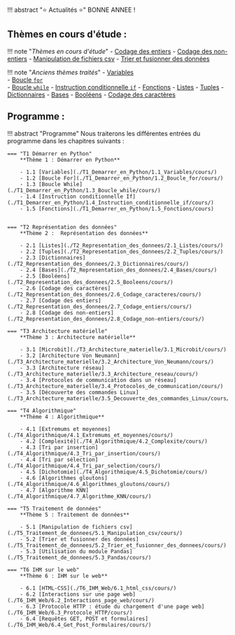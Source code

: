 
!!! abstract ":star: Actualités :star:"
	BONNE ANNEE ! 



## Thèmes en cours d'étude :
!!! note "*Thèmes en cours d'étude*"
	- [Codage des entiers](./T2_Representation_des_donnees/2.7_Codage_entiers/cours/)
	- [Codage des non-entiers](./T2_Representation_des_donnees/2.8_Codage_non-entiers/cours/)
	- [Manipulation de fichiers csv](./T5_Traitement_de_donnees/5.1_Manipulation_csv/cours/)
    - [Trier et fusionner des données](./T5_Traitement_de_donnees/5.2_Trier_et_fusionner_des_donnees/cours/)



!!! note "*Anciens thèmes traités*"
	- [Variables](T1_Demarrer_en_Python/1.1_Variables/cours/)  
	- [Boucle ```for```](T1_Demarrer_en_Python/1.2_Boucle_for/cours/)  
	- [Boucle ```while```](T1_Demarrer_en_Python/1.3_Boucle_while/cours/)
	- [Instruction conditionnelle ```if```](T1_Demarrer_en_Python/1.4_Instruction_conditionnelle_if/cours/) 
	- [Fonctions](T1_Demarrer_en_Python/1.5_Fonctions/cours/)
	- [Listes](T2_Representation_des_donnees/2.1_Listes/cours/)
	- [Tuples](T2_Representation_des_donnees/2.2_Tuples/cours/)
	- [Dictionnaires](./T2_Representation_des_donnees/2.3_Dictionnaires/cours/)
	- [Bases](./T2_Representation_des_donnees/2.4_Bases/cours/)
	- [Booléens](./T2_Representation_des_donnees/2.5_Booleens/cours/)
	- [Codage des caractères](./T2_Representation_des_donnees/2.6_Codage_caracteres/cours/)


## Programme :
!!! abstract "Programme"
    Nous traiterons les différentes entrées du programme dans les chapitres suivants :


    === "T1 Démarrer en Python"
        **Thème 1 : Démarrer en Python**

        - 1.1 [Variables](./T1_Demarrer_en_Python/1.1_Variables/cours/)
        - 1.2 [Boucle For](./T1_Demarrer_en_Python/1.2_Boucle_for/cours/)
        - 1.3 [Boucle While](./T1_Demarrer_en_Python/1.3_Boucle_while/cours/)
        - 1.4 [Instruction conditionnelle If](./T1_Demarrer_en_Python/1.4_Instruction_conditionnelle_if/cours/)
        - 1.5 [Fonctions](./T1_Demarrer_en_Python/1.5_Fonctions/cours)

    
    === "T2 Représentation des données"
        **Thème 2 :  Représentation des données**

        - 2.1 [Listes](./T2_Representation_des_donnees/2.1_Listes/cours/)
        - 2.2 [Tuples](./T2_Representation_des_donnees/2.2_Tuples/cours/)
        - 2.3 [Dictionnaires](./T2_Representation_des_donnees/2.3_Dictionnaires/cours/)
        - 2.4 [Bases](./T2_Representation_des_donnees/2.4_Bases/cours/)
        - 2.5 [Booléens](./T2_Representation_des_donnees/2.5_Booleens/cours/)
        - 2.6 [Codage des caractères](./T2_Representation_des_donnees/2.6_Codage_caracteres/cours/)
        - 2.7 [Codage des entiers](./T2_Representation_des_donnees/2.7_Codage_entiers/cours/)
        - 2.8 [Codage des non-entiers](./T2_Representation_des_donnees/2.8_Codage_non-entiers/cours/)

    === "T3 Architecture matérielle"
        **Thème 3 : Architecture matérielle**

        - 3.1 [Microbit](./T3_Architecture_materielle/3.1_Microbit/cours/)
        - 3.2 [Architecture Von Neumann](./T3_Architecture_materielle/3.2_Architecture_Von_Neumann/cours/)
        - 3.3 [Architecture réseau](./T3_Architecture_materielle/3.3_Architecture_reseau/cours/)
        - 3.4 [Protocoles de communication dans un réseau](./T3_Architecture_materielle/3.4_Protocoles_de_communication/cours/)
        - 3.5 [Découverte des commandes Linux](./T3_Architecture_materielle/3.5_Decouverte_des_commandes_Linux/cours/)

    === "T4 Algorithmique"
        **Thème 4 : Algorithmique**

        - 4.1 [Extremums et moyennes](./T4_Algorithmique/4.1_Extremums_et_moyennes/cours/)
        - 4.2 [Complexité](./T4_Algorithmique/4.2_Complexite/cours/)
        - 4.3 [Tri par insertion](./T4_Algorithmique/4.3_Tri_par_insertion/cours/)
        - 4.4 [Tri par sélection](./T4_Algorithmique/4.4_Tri_par_selection/cours/)
        - 4.5 [Dichotomie](./T4_Algorithmique/4.5_Dichotomie/cours/)
        - 4.6 [Algorithmes gloutons](./T4_Algorithmique/4.6_Algorithmes_gloutons/cours/)
        - 4.7 [Algorithme KNN](./T4_Algorithmique/4.7_Algorithme_KNN/cours/)

    === "T5 Traitement de données"
        **Thème 5 : Traitement de données**

        - 5.1 [Manipulation de fichiers csv](./T5_Traitement_de_donnees/5.1_Manipulation_csv/cours/)
        - 5.2 [Trier et fusionner des données](./T5_Traitement_de_donnees/5.2_Trier_et_fusionner_des_donnees/cours/)
        - 5.3 [Utilisation du module Pandas](./T5_Traitement_de_donnees/5.3_Pandas/cours/)

    === "T6 IHM sur le web"
        **Thème 6 : IHM sur le web**
		
		- 6.1 [HTML-CSS](./T6_IHM_Web/6.1_html_css/cours/)
        - 6.2 [Interactions sur une page web](./T6_IHM_Web/6.2_Interactions_page_web/cours/)
        - 6.3 [Protocole HTTP : étude du chargement d'une page web](./T6_IHM_Web/6.3_Protocole_HTTP/cours/)
        - 6.4 [Requêtes GET, POST et formulaires](./T6_IHM_Web/6.4_Get_Post_Formulaires/cours/)


